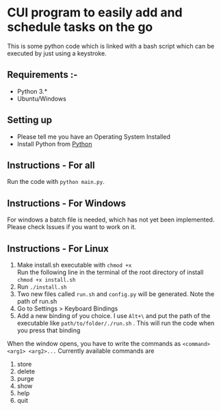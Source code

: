 # CUI program to easily add and schedule tasks on the go

This is some python code which is linked with a bash script which can be executed by just using a keystroke.

## **Requirements** :-
- Python 3.\*
- Ubuntu/Windows

## Setting up

- Please tell me you have an Operating System Installed
- Install Python from [Python](https://www.python.org)

## Instructions - For all

Run the code with `python main.py`.

## Instructions - For Windows

For windows a batch file is needed, which has not yet been implemented. Please check Issues if you want to work on it.

## Instructions - For Linux

1. Make install.sh executable with `chmod +x`<br>
Run the following line in the terminal of the root directory of install <br>
`chmod +x install.sh`
2. Run `./install.sh`
3. Two new files called `run.sh` and `config.py` will be generated. Note the path of run.sh
4. Go to Settings > Keyboard Bindings
5. Add a new binding of you choice. I use `Alt+\` and put the path of the executable like `path/to/folder/./run.sh` . This will run the code when you press that binding


When the window opens, you have to write the commands as `<command> <arg1> <arg2>...`
Currently available commands are 

1. store
2. delete
3. purge
4. show
5. help
6. quit

